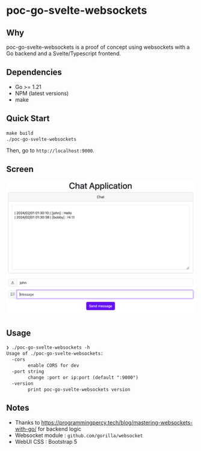 # poc-go-svelte-websockets

## Why

poc-go-svelte-websockets is a proof of concept using websockets with a Go backend and a Svelte/Typescript frontend.

## Dependencies

* Go >= 1.21
* NPM (latest versions)
* make

## Quick Start

```
make build
./poc-go-svelte-websockets
```
Then, go to `http://localhost:9000`.

## Screen

![chat_img](assets/chat.png)

## Usage

```
❯ ./poc-go-svelte-websockets -h
Usage of ./poc-go-svelte-websockets:
  -cors
        enable CORS for dev
  -port string
        change :port or ip:port (default ":9000")
  -version
        print poc-go-svelte-websockets version
```

## Notes

* Thanks to https://programmingpercy.tech/blog/mastering-websockets-with-go/ for backend logic
* Websocket module : `github.com/gorilla/websocket`
* WebUI CSS : Bootstrap 5
